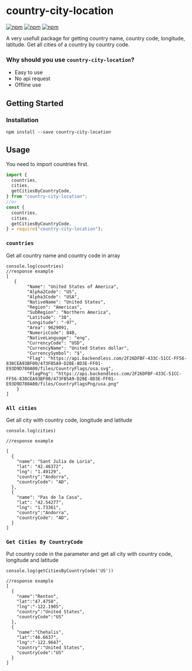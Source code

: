 # country-city-location

[![npm](https://img.shields.io/npm/v/country-city-location)](https://www.npmjs.com/package/country-city-location)
[![npm](https://img.shields.io/npm/l/country-city-location)]()
[![npm](https://img.shields.io/npm/dw/country-city-location)](https://www.npmjs.com/package/country-city-location)

A very usefull package for getting country name, country code, longitude, latitude. Get all cities of a country by country code.

### Why should you use `country-city-location`?

- Easy to use
- No api request
- Offline use

## Getting Started

### Installation

```
npm install --save country-city-location
```

## Usage

You need to import countries first.

```javascript
import {
  countries,
  cities,
  getCitiesByCountryCode,
} from "country-city-location";
//or
const {
  countries,
  cities,
  getCitiesByCountryCode,
} = require("country-city-location");
```

### `countries`

Get all country name and country code in array

```
console.log(countries)
//response example
[
   {
        "Name": "United States of America",
        "Alpha2Code": "US",
        "Alpha3Code": "USA",
        "NativeName": "United States",
        "Region": "Americas",
        "SubRegion": "Northern America",
        "Latitude": "38",
        "Longitude": "-97",
        "Area": 9629091,
        "NumericCode": 840,
        "NativeLanguage": "eng",
        "CurrencyCode": "USD",
        "CurrencyName": "United States dollar",
        "CurrencySymbol": "$",
        "Flag": "https://api.backendless.com/2F26DFBF-433C-51CC-FF56-830CEA93BF00/473FB5A9-D20E-8D3E-FF01-E93D9D780A00/files/CountryFlags/usa.svg",
        "FlagPng": "https://api.backendless.com/2F26DFBF-433C-51CC-FF56-830CEA93BF00/473FB5A9-D20E-8D3E-FF01-E93D9D780A00/files/CountryFlagsPng/usa.png"
    }
]

```

### `All cities`

Get all city with country code, longitude and latitude

```
console.log(cities)

//response example

[
  {
    "name": "Sant Julia de Loria",
    "lat": "42.46372",
    "lng": "1.49129",
    "country":"Andorra",
    "countryCode": "AD",
  },
  {
    "name": "Pas de la Casa",
    "lat": "42.54277",
    "lng": "1.73361",
    "country":"Andorra",
    "countryCode": "AD",
  }
]

```

### `Get Cities By CountryCode`

Put country code in the parameter and get all city with country code, longitude and latitude

```
console.log(getCitiesByCountryCode('US'))

//response example
[
  {
    "name":"Renton",
    "lat":"47.4758",
    "lng":"-122.1905",
    "country":"United States",
    "countryCode":"US"
  },
  {
    "name":"Chehalis",
    "lat":"46.6637",
    "lng":"-122.9647",
    "country":"United States",
    "countryCode":"US"
  }
]
```
